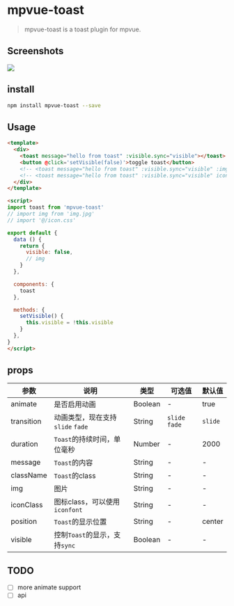 # mpvue-toast

> mpvue-toast is a toast plugin for mpvue.

## Screenshots

![](https://raw.githubusercontent.com/linrui1994/mpvue-toast/master/static/u.gif)

## install

```bash
npm install mpvue-toast --save
```

## Usage

```html
<template>
  <div>
    <toast message="hello from toast" :visible.sync="visible"></toast>
    <button @click='setVisible(false)'>toggle toast</button>
    <!-- <toast message="hello from toast" :visible.sync="visible" :img="img"></toast> -->
    <!-- <toast message="hello from toast" :visible.sync="visible" icon-class="iconfont icon-shoucang"></toast> -->
  </div>
</template>

<script>
import toast from 'mpvue-toast'
// import img from 'img.jpg'
// import '@/icon.css'

export default {
  data () {
    return {
      visible: false,
      // img
    }
  },

  components: {
    toast
  },

  methods: {
    setVisible() {
      this.visible = !this.visible
    }
  },
}
</script>
```

## props

| 参数        | 说明                      | 类型      | 可选值  | 默认值    |
| ---------  | ----------------------- | ------- | ---- | ------ |
| animate    | 是否启用动画     | Boolean | -    | true   |
| transition | 动画类型，现在支持 `slide` `fade` | String | `slide` `fade` | `slide` |
| duration   | `Toast`的持续时间，单位毫秒       | Number  | -    | 2000   |
| message    | `Toast`的内容              | String  | -    | -      |
| className  | `Toast`的class           | String  | -    | -      |
| img        | 图片                      | String  | -    | -      |
| iconClass  | 图标class，可以使用 `iconfont` | String  | -    | -      |
| position   | `Toast`的显示位置            | String  | -    | center |
| visible    | 控制`Toast`的显示，支持`sync`   | Boolean | -    | -      |

## TODO

- [ ] more animate support
- [ ] api
